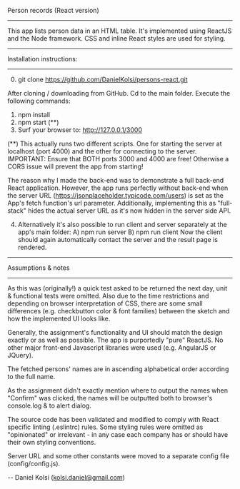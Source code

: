 Person records (React version)
**********************************

This app lists person data in an HTML table. It's implemented using ReactJS  and the Node
framework. CSS and inline React styles are used for styling.


*****************
Installation instructions:
*****************

0) git clone https://github.com/DanielKolsi/persons-react.git

After cloning / downloading from GitHub. Cd to the main folder.
Execute the following commands:

1) npm install
2) npm start  (**)
3) Surf your browser to: http://127.0.0.1/3000

(**)
This actually runs two different scripts. One for starting the server at localhost (port 4000) and the
other for connecting to the server. IMPORTANT: Ensure that BOTH ports 3000 and 4000 are free! Otherwise
a CORS issue will prevent the app from starting!

The reason why I made the back-end was to demonstrate a
full back-end React application. However, the app runs perfectly without back-end when the
server URL (https://jsonplaceholder.typicode.com/users) is set as the App's fetch function's url
parameter. Additionally, implementing this as "full-stack" hides the actual server URL as it's
now hidden in the server side API.


4) Alternatively it's also possible to run client and server separately at the app's main folder:
  A) npm run server
  B) npm run client
  Now the client should again automatically contact the server and the result page is rendered.

***************
Assumptions & notes
***************
As this was (originally!) a quick test asked to be returned the next day, unit & functional tests were
omitted. Also due to the time restrictions and depending on browser interpretation of CSS, there
are some small differences (e.g. checkbutton color & font families) between the sketch and how
the implemented UI looks like.


Generally, the assignment's functionality and UI should match the design exactly or as well as
possible. The app is purportedly "pure" ReactJS. No other major front-end Javascript libraries
were used (e.g. AngularJS or JQuery).


The fetched persons' names are in ascending alphabetical order according to the full name.

As the assignment didn't exactly mention where to output the names when "Confirm" was clicked,
the names will be outputted both to browser's console.log & to alert dialog.

The source code has been validated and modified to comply with React specific linting (.eslintrc) rules.
Some styling rules were omitted as "opinionated" or irrelevant - in any case each company has or
should have their own styling conventions.

Server URL and some other constants were moved to a separate config file (config/config.js).

-- Daniel Kolsi (kolsi.daniel@gmail.com)
